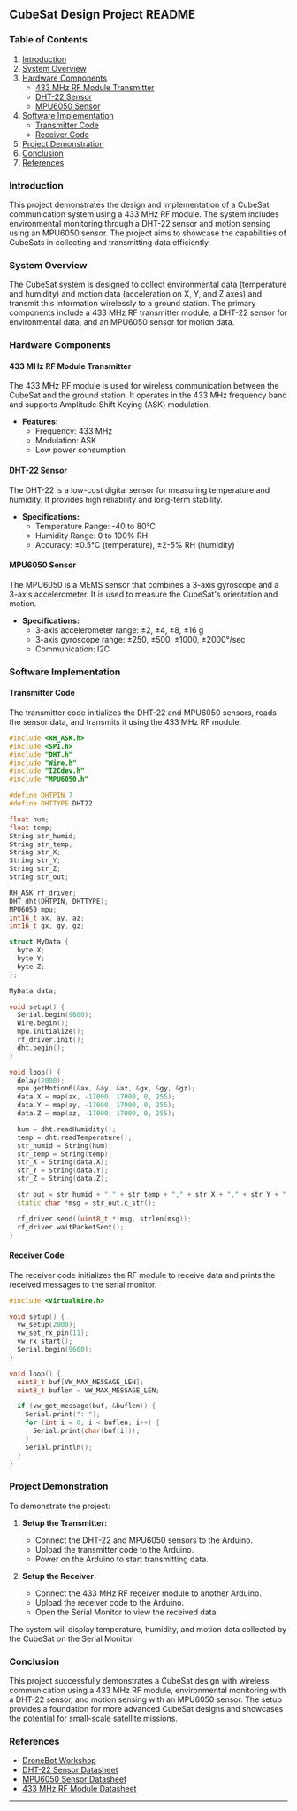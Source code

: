 ## CubeSat Design Project README

### Table of Contents
1. [Introduction](#introduction)
2. [System Overview](#system-overview)
3. [Hardware Components](#hardware-components)
   - [433 MHz RF Module Transmitter](#433-mhz-rf-module-transmitter)
   - [DHT-22 Sensor](#dht-22-sensor)
   - [MPU6050 Sensor](#mpu6050-sensor)
4. [Software Implementation](#software-implementation)
   - [Transmitter Code](#transmitter-code)
   - [Receiver Code](#receiver-code)
5. [Project Demonstration](#project-demonstration)
6. [Conclusion](#conclusion)
7. [References](#references)

### Introduction
This project demonstrates the design and implementation of a CubeSat communication system using a 433 MHz RF module. The system includes environmental monitoring through a DHT-22 sensor and motion sensing using an MPU6050 sensor. The project aims to showcase the capabilities of CubeSats in collecting and transmitting data efficiently.

### System Overview
The CubeSat system is designed to collect environmental data (temperature and humidity) and motion data (acceleration on X, Y, and Z axes) and transmit this information wirelessly to a ground station. The primary components include a 433 MHz RF transmitter module, a DHT-22 sensor for environmental data, and an MPU6050 sensor for motion data.

### Hardware Components

#### 433 MHz RF Module Transmitter
The 433 MHz RF module is used for wireless communication between the CubeSat and the ground station. It operates in the 433 MHz frequency band and supports Amplitude Shift Keying (ASK) modulation.

- **Features:**
  - Frequency: 433 MHz
  - Modulation: ASK
  - Low power consumption



#### DHT-22 Sensor
The DHT-22 is a low-cost digital sensor for measuring temperature and humidity. It provides high reliability and long-term stability.

- **Specifications:**
  - Temperature Range: -40 to 80°C
  - Humidity Range: 0 to 100% RH
  - Accuracy: ±0.5°C (temperature), ±2-5% RH (humidity)



#### MPU6050 Sensor
The MPU6050 is a MEMS sensor that combines a 3-axis gyroscope and a 3-axis accelerometer. It is used to measure the CubeSat's orientation and motion.

- **Specifications:**
  - 3-axis accelerometer range: ±2, ±4, ±8, ±16 g
  - 3-axis gyroscope range: ±250, ±500, ±1000, ±2000°/sec
  - Communication: I2C



### Software Implementation

#### Transmitter Code
The transmitter code initializes the DHT-22 and MPU6050 sensors, reads the sensor data, and transmits it using the 433 MHz RF module.

```cpp
#include <RH_ASK.h>
#include <SPI.h>
#include "DHT.h"
#include "Wire.h"
#include "I2Cdev.h"
#include "MPU6050.h"

#define DHTPIN 7
#define DHTTYPE DHT22

float hum;
float temp;
String str_humid;
String str_temp;
String str_X;
String str_Y;
String str_Z;
String str_out;

RH_ASK rf_driver;
DHT dht(DHTPIN, DHTTYPE);
MPU6050 mpu;
int16_t ax, ay, az;
int16_t gx, gy, gz;

struct MyData {
  byte X;
  byte Y;
  byte Z;
};

MyData data;

void setup() {
  Serial.begin(9600);
  Wire.begin();
  mpu.initialize();
  rf_driver.init();
  dht.begin();
}

void loop() {
  delay(2000);
  mpu.getMotion6(&ax, &ay, &az, &gx, &gy, &gz);
  data.X = map(ax, -17000, 17000, 0, 255);
  data.Y = map(ay, -17000, 17000, 0, 255);
  data.Z = map(az, -17000, 17000, 0, 255);

  hum = dht.readHumidity();
  temp = dht.readTemperature();
  str_humid = String(hum);
  str_temp = String(temp);
  str_X = String(data.X);
  str_Y = String(data.Y);
  str_Z = String(data.Z);

  str_out = str_humid + "," + str_temp + "," + str_X + "," + str_Y + "," + str_Z;
  static char *msg = str_out.c_str();

  rf_driver.send((uint8_t *)msg, strlen(msg));
  rf_driver.waitPacketSent();
}
```

#### Receiver Code
The receiver code initializes the RF module to receive data and prints the received messages to the serial monitor.

```cpp
#include <VirtualWire.h>

void setup() {
  vw_setup(2000);
  vw_set_rx_pin(11);
  vw_rx_start();
  Serial.begin(9600);
}

void loop() {
  uint8_t buf[VW_MAX_MESSAGE_LEN];
  uint8_t buflen = VW_MAX_MESSAGE_LEN;

  if (vw_get_message(buf, &buflen)) {
    Serial.print(": ");
    for (int i = 0; i < buflen; i++) {
      Serial.print(char(buf[i]));
    }
    Serial.println();
  }
}
```

### Project Demonstration
To demonstrate the project:
1. **Setup the Transmitter:**
   - Connect the DHT-22 and MPU6050 sensors to the Arduino.
   - Upload the transmitter code to the Arduino.
   - Power on the Arduino to start transmitting data.

2. **Setup the Receiver:**
   - Connect the 433 MHz RF receiver module to another Arduino.
   - Upload the receiver code to the Arduino.
   - Open the Serial Monitor to view the received data.

The system will display temperature, humidity, and motion data collected by the CubeSat on the Serial Monitor.

### Conclusion
This project successfully demonstrates a CubeSat design with wireless communication using a 433 MHz RF module, environmental monitoring with a DHT-22 sensor, and motion sensing with an MPU6050 sensor. The setup provides a foundation for more advanced CubeSat designs and showcases the potential for small-scale satellite missions.

### References
- [DroneBot Workshop](https://dronebotworkshop.com)
- [DHT-22 Sensor Datasheet](https://cdn.sparkfun.com/datasheets/Sensors/Temperature/DHT22.pdf)
- [MPU6050 Sensor Datasheet](https://invensense.tdk.com/wp-content/uploads/2015/02/MPU-6000-Datasheet1.pdf)
- [433 MHz RF Module Datasheet](https://www.electronicwings.com/arduino/433-rf-module)

---

